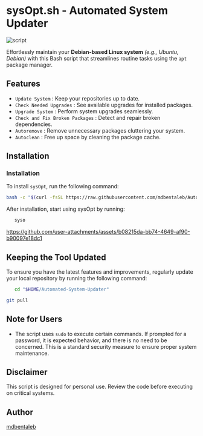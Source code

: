 # sysOpt.sh - Automated System Updater

![script](https://github.com/mdbentaleb/Automated-System-Updater/assets/132714803/95d6a3dc-4a71-40b2-90fc-bc73585b634b)


Effortlessly maintain your **Debian-based Linux system** *(e.g., Ubuntu, Debian)* with this Bash script that streamlines routine tasks using the `apt` package manager.

## Features

- `Update System` : Keep your repositories up to date.
- `Check Needed Upgrades` : See available upgrades for installed packages.
- `Upgrade System` : Perform system upgrades seamlessly.
- `Check and Fix Broken Packages` : Detect and repair broken dependencies.
- `Autoremove` : Remove unnecessary packages cluttering your system.
- `Autoclean` : Free up space by cleaning the package cache.

## Installation
### Installation

To install `sysOpt`, run the following command:

```bash
bash -c "$(curl -fsSL https://raw.githubusercontent.com/mdbentaleb/Automated-System-Updater/main/install.sh)"
```
After installation, start using sysOpt by running:
```bash
   syso
```
https://github.com/user-attachments/assets/b08215da-bb74-4649-af90-b90097e18dc1


## Keeping the Tool Updated

To ensure you have the latest features and improvements, regularly update your local repository by running the following command:

```bash
   cd "$HOME/Automated-System-Updater"
```
```bash
git pull
```


## Note for Users

- The script uses `sudo` to execute certain commands. If prompted for a password, it is expected behavior, and there is no need to be concerned. This is a standard security measure to ensure proper system maintenance.


## Disclaimer

This script is designed for personal use. Review the code before executing on critical systems.


## Author

[mdbentaleb](https://github.com/mdbentaleb)

